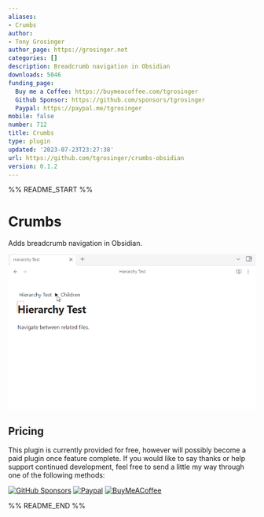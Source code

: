 ```yaml
---
aliases:
- Crumbs
author:
- Tony Grosinger
author_page: https://grosinger.net
categories: []
description: Breadcrumb navigation in Obsidian
downloads: 5046
funding_page:
  Buy me a Coffee: https://buymeacoffee.com/tgrosinger
  Github Sponsor: https://github.com/sponsors/tgrosinger
  Paypal: https://paypal.me/tgrosinger
mobile: false
number: 712
title: Crumbs
type: plugin
updated: '2023-07-23T23:27:38'
url: https://github.com/tgrosinger/crumbs-obsidian
version: 0.1.2
---
```


%% README_START %%

# Crumbs

Adds breadcrumb navigation in Obsidian.

![screencast](https://raw.githubusercontent.com/tgrosinger/crumbs-obsidian/main/resources/screencast.gif)

## Pricing

This plugin is currently provided for free, however will possibly become a paid
plugin once feature complete. If you would like to say thanks or help support
continued development, feel free to send a little my way through one of the
following methods:

[![GitHub Sponsors](https://img.shields.io/github/sponsors/tgrosinger?style=social)](https://github.com/sponsors/tgrosinger)
[![Paypal](https://img.shields.io/badge/paypal-tgrosinger-yellow?style=social&logo=paypal)](https://paypal.me/tgrosinger)
[<img src="https://cdn.buymeacoffee.com/buttons/v2/default-yellow.png" alt="BuyMeACoffee" width="100">](https://www.buymeacoffee.com/tgrosinger)


%% README_END %%